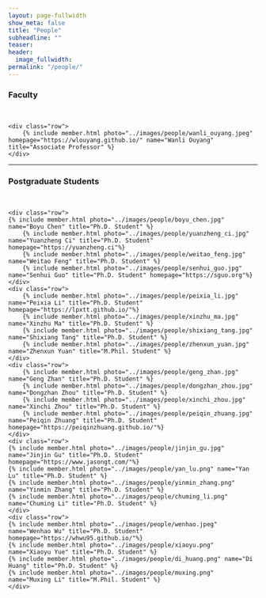 ```yaml
---
layout: page-fullwidth
show_meta: false
title: "People"
subheadline: ""
teaser:
header:
  image_fullwidth:
permalink: "/people/"
---
```


<div class="row">
	<div class="row">
		<h3>Faculty</h3>
		<br/>
	</div>
	
	<div class="row">
		{% include member.html photo="../images/people/wanli_ouyang.jpeg" homepage="https://wlouyang.github.io/" name="Wanli Ouyang" title="Associate Professor" %}
	</div>

</div>

---

<div class="row">
	<div class="row">
		<h3 class="medium-12">Postgraduate Students</h3>
		<br/>
	</div>
    
    <div class="row">
    {% include member.html photo="../images/people/boyu_chen.jpg" name="Boyu Chen" title="Ph.D. Student" %}
		{% include member.html photo="../images/people/yuanzheng_ci.jpg" name="Yuanzheng Ci" title="Ph.D. Student" homepage="https://yuanzheng.ci"%}
		{% include member.html photo="../images/people/weitao_feng.jpg" name="Weitao Feng" title="Ph.D. Student" %}
		{% include member.html photo="../images/people/senhui_guo.jpg" name="Senhui Guo" title="Ph.D. Student" homepage="https://sguo.org"%}
    </div>
    <div class="row">
		{% include member.html photo="../images/people/peixia_li.jpg" name="Peixia Li" title="Ph.D. Student" homepage="https://lpxtt.github.io/"%}
		{% include member.html photo="../images/people/xinzhu_ma.jpg" name="Xinzhu Ma" title="Ph.D. Student" %}
		{% include member.html photo="../images/people/shixiang_tang.jpg" name="Shixiang Tang" title="Ph.D. Student" %}
		{% include member.html photo="../images/people/zhenxun_yuan.jpg" name="Zhenxun Yuan" title="M.Phil. Student" %}
    </div>
    <div class="row">
		{% include member.html photo="../images/people/geng_zhan.jpg" name="Geng Zhan" title="Ph.D. Student" %}
		{% include member.html photo="../images/people/dongzhan_zhou.jpg" name="Dongzhan Zhou" title="Ph.D. Student" %}
		{% include member.html photo="../images/people/xinchi_zhou.jpg" name="Xinchi Zhou" title="Ph.D. Student" %}
		{% include member.html photo="../images/people/peiqin_zhuang.jpg" name="Peiqin Zhuang" title="Ph.D. Student" homepage="https://peiqinzhuang.github.io/"%}
    </div>
    <div class="row">
    {% include member.html photo="../images/people/jinjin_gu.jpg" name="Jinjin Gu" title="Ph.D. Student" homepage="https://www.jasongt.com/"%}
    {% include member.html photo="../images/people/yan_lu.png" name="Yan Lu" title="Ph.D. Student" %}
    {% include member.html photo="../images/people/yinmin_zhang.png" name="Yinmin Zhang" title="Ph.D. Student" %}
    {% include member.html photo="../images/people/chuming_li.png" name="Chuming Li" title="Ph.D. Student" %}
    </div>
    <div class="row">
    {% include member.html photo="../images/people/wenhao.jpeg" name="Wenhao Wu" title="Ph.D. Student" homepage="https://whwu95.github.io/"%}
    {% include member.html photo="../images/people/xiaoyu.png" name="Xiaoyu Yue" title="Ph.D. Student" %}
    {% include member.html photo="../images/people/di_huang.png" name="Di Huang" title="Ph.D. Student" %}
    {% include member.html photo="../images/people/muxing.png" name="Muxing Li" title="M.Phil. Student" %}
    </div>
</div>

<!-- ---

<div class="row">
	<div class="row">
		<h3 class="medium-12">Postdoc</h3>
		<br/>
	</div>

    <div class="row">
      {% include member.html photo="../images/people/lei_bai.jpg" name="Lei Bai" title="Post Doc" homepage="http://leibai.site"%}
    	{% include member.html name="" title="" %}
    	{% include member.html name="" title="" %}
    </div>

</div>

<div class="row">
	<div class="row">
		<h3 class="medium-12">Visiting scholar</h3>
		<br/>
	</div>

    <div class="row">
      {% include member.html photo="../images/people/lei_pan.png" name="Lei Pan" title="" homepage="https://cs.cafuc.edu.cn/info/1092/1204.htm"%}
      {% include member.html name="" title="" %}
    	{% include member.html name="" title="" %}
    	{% include member.html name="" title="" %}
    </div>

</div>


---

<div class="row">
	<div class="row">
		<h3 class="medium-12">Alumni</h3>
		<br/>
	</div>

    <div class="row">
    {% include member.html photo="../images/people/shuyang_sun.png" homepage="https://kevin-ssy.github.io/" name="Shuyang Sun" title="M.Phil. (Graduated in Dec. 2018)" %}

    {% include member.html name="" title="" %}
    </div>

</div> -->

<!-- ---

<div class="row">
	<div class="row">
		<h3 class="medium-12">Past Visiting Student</h3>
		<br/>
	</div>
  {% include collaborator.html url="https://hongwenzhang.github.io" name="Hongwen Zhang" affil="Ph.D. from CASIA (2017-2020)" %}

</div>

---

<div class="row">
	<div class="row">
		<h3 class="medium-12">Research Collaborators</h3>
		<br>
	</div>

    <div class="row">
    	<h5 class="medium-12">Professors & Researchers</h5>
    	<br>
    </div>

    {% include collaborator.html url="https://ice.dlut.edu.cn/lu" name="Huchuan Lu" affil="Dalian University of Technology" %}


    <div class="row">
    	<h5 class="medium-12">Former Graduated Students in CUHK</h5>
    	<br>
    </div>

    {% include collaborator.html url="http://www.ee.cuhk.edu.hk/~rzhao/" name="Rui Zhao" affil="R&D VP at SenseNet" %}

</div> -->
